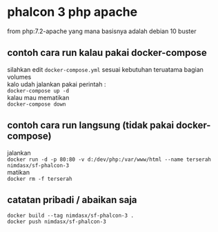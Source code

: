 # phalcon 3 php apache
from php:7.2-apache yang mana basisnya adalah debian 10 buster
## contoh cara run kalau pakai docker-compose
silahkan edit `docker-compose.yml` sesuai kebutuhan 
teruatama bagian volumes  
kalo udah jalankan pakai perintah :  
`docker-compose up -d`  
kalau mau mematikan  
`docker-compose down`
## contoh cara run langsung (tidak pakai docker-compose)
jalankan  
`docker run -d -p 80:80 -v d:/dev/php:/var/www/html --name terserah nimdasx/sf-phalcon-3` \
matikan  
`docker rm -f terserah`
## catatan pribadi / abaikan saja
`docker build --tag nimdasx/sf-phalcon-3 .` \
`docker push nimdasx/sf-phalcon-3`